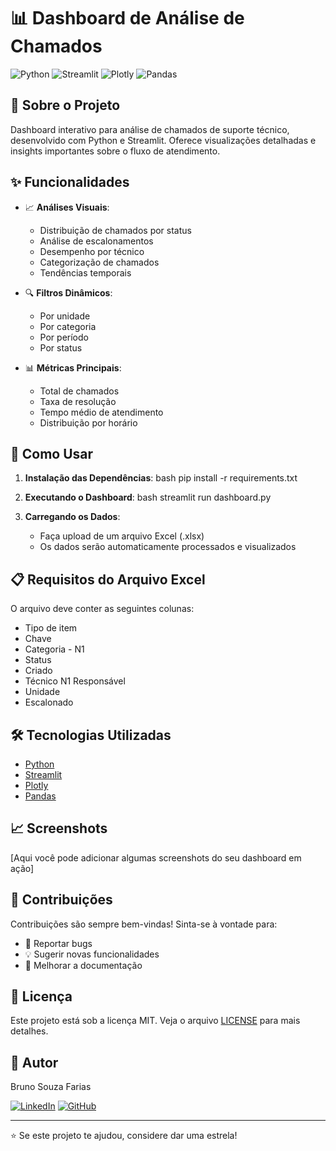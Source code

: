 # 📊 Dashboard de Análise de Chamados

![Python](https://img.shields.io/badge/Python-3.7+-blue.svg)
![Streamlit](https://img.shields.io/badge/Streamlit-1.0.0+-red.svg)
![Plotly](https://img.shields.io/badge/Plotly-5.0+-green.svg)
![Pandas](https://img.shields.io/badge/Pandas-1.0+-yellow.svg)

## 🎯 Sobre o Projeto

Dashboard interativo para análise de chamados de suporte técnico, desenvolvido com Python e Streamlit. Oferece visualizações detalhadas e insights importantes sobre o fluxo de atendimento.

## ✨ Funcionalidades

- 📈 **Análises Visuais**:
  - Distribuição de chamados por status
  - Análise de escalonamentos
  - Desempenho por técnico
  - Categorização de chamados
  - Tendências temporais

- 🔍 **Filtros Dinâmicos**:
  - Por unidade
  - Por categoria
  - Por período
  - Por status

- 📊 **Métricas Principais**:
  - Total de chamados
  - Taxa de resolução
  - Tempo médio de atendimento
  - Distribuição por horário

## 🚀 Como Usar

1. **Instalação das Dependências**:
 bash
pip install -r requirements.txt


2. **Executando o Dashboard**:
bash
streamlit run dashboard.py


3. **Carregando os Dados**:
   - Faça upload de um arquivo Excel (.xlsx)
   - Os dados serão automaticamente processados e visualizados

## 📋 Requisitos do Arquivo Excel

O arquivo deve conter as seguintes colunas:
- Tipo de item
- Chave
- Categoria - N1
- Status
- Criado
- Técnico N1 Responsável
- Unidade
- Escalonado

## 🛠️ Tecnologias Utilizadas

- [Python](https://www.python.org/)
- [Streamlit](https://streamlit.io/)
- [Plotly](https://plotly.com/)
- [Pandas](https://pandas.pydata.org/)

## 📈 Screenshots

[Aqui você pode adicionar algumas screenshots do seu dashboard em ação]

## 🤝 Contribuições

Contribuições são sempre bem-vindas! Sinta-se à vontade para:
- 🐛 Reportar bugs
- 💡 Sugerir novas funcionalidades
- 📖 Melhorar a documentação

## 📝 Licença

Este projeto está sob a licença MIT. Veja o arquivo [LICENSE](LICENSE) para mais detalhes.

## 👤 Autor

Bruno Souza Farias

[![LinkedIn](https://img.shields.io/badge/-LinkedIn-blue?style=flat-square&logo=Linkedin&logoColor=white&link=https://www.linkedin.com/in/bruno-souza-farias/)](https://www.linkedin.com/in/bruno-souza-farias/)
[![GitHub](https://img.shields.io/badge/-GitHub-black?style=flat-square&logo=Github&logoColor=white&link=https://github.com/BrunoSouzaFarias)](https://github.com/BrunoSouzaFarias)

---

⭐️ Se este projeto te ajudou, considere dar uma estrela!
